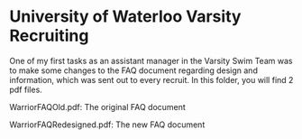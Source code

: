 # University of Waterloo Varsity Recruiting

One of my first tasks as an assistant manager in the Varsity Swim Team was to make some changes to the FAQ document regarding design and information, which was sent out to every recruit. In this folder, you will find 2 pdf files.

WarriorFAQOld.pdf: The original FAQ document

WarriorFAQRedesigned.pdf: The new FAQ document
